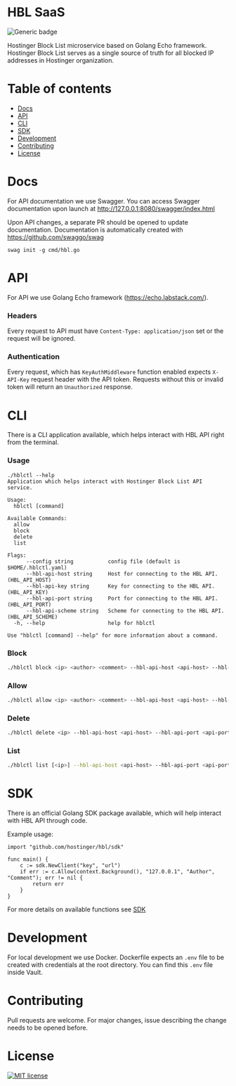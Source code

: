 # HBL SaaS 

![Generic badge](https://img.shields.io/badge/V-1.0.0-green.svg) 

Hostinger Block List microservice based on Golang Echo framework. Hostinger Block List serves as a single source of truth for all blocked IP addresses in Hostinger organization.

# Table of contents
- [Docs](#Docs)
- [API](#API)
- [CLI](#CLI)
- [SDK](#SDK)
- [Development](#Development)
- [Contributing](#contributing)
- [License](#license)

# Docs
For API documentation we use Swagger. You can access Swagger documentation upon launch at http://127.0.0.1:8080/swagger/index.html

Upon API changes, a separate PR should be opened to update documentation. Documentation is automatically created with https://github.com/swaggo/swag
```
swag init -g cmd/hbl.go
```

# API
For API we use Golang Echo framework (https://echo.labstack.com/).

### Headers
Every request to API must have `Content-Type: application/json` set or the request will be ignored.

### Authentication
Every request, which has `KeyAuthMiddleware` function enabled expects `X-API-Key` request header with the API token. Requests without this or invalid token will return an `Unauthorized` response.

# CLI
There is a CLI application available, which helps interact with HBL API right from the terminal.

### Usage
```
./hblctl --help
Application which helps interact with Hostinger Block List API service.

Usage:
  hblctl [command]

Available Commands:
  allow
  block
  delete
  list

Flags:
      --config string           config file (default is $HOME/.hblctl.yaml)
      --hbl-api-host string     Host for connecting to the HBL API. (HBL_API_HOST)
      --hbl-api-key string      Key for connecting to the HBL API. (HBL_API_KEY)
      --hbl-api-port string     Port for connecting to the HBL API. (HBL_API_PORT)
      --hbl-api-scheme string   Scheme for connecting to the HBL API. (HBL_API_SCHEME)
  -h, --help                    help for hblctl

Use "hblctl [command] --help" for more information about a command.
```
### Block
```bash
./hblctl block <ip> <author> <comment> --hbl-api-host <api-host> --hbl-api-port <api-port> --hbl-api-scheme <api-scheme> --hbl-api-key <api-key>
```

### Allow
```bash
./hblctl allow <ip> <author> <comment> --hbl-api-host <api-host> --hbl-api-port <api-port> --hbl-api-scheme <api-scheme> --hbl-api-key <api-key>
```

### Delete
```bash
./hblctl delete <ip> --hbl-api-host <api-host> --hbl-api-port <api-port> --hbl-api-scheme <api-scheme> --hbl-api-key <api-key>
```

### List
```bash
./hblctl list [<ip>] --hbl-api-host <api-host> --hbl-api-port <api-port> --hbl-api-scheme <api-scheme> --hbl-api-key <api-key>
```

# SDK
There is an official Golang SDK package available, which will help interact with HBL API through code.

Example usage:
```golang
import "github.com/hostinger/hbl/sdk"

func main() {
	c := sdk.NewClient("key", "url")
	if err := c.Allow(context.Background(), "127.0.0.1", "Author", "Comment"); err != nil {
		return err
	}
}
```
For more details on available functions see [SDK](https://github.com/hostinger/hbl/tree/master/sdk)

# Development
For local development we use Docker. Dockerfile expects an `.env` file to be created with credentials at the root directory. You can find this `.env` file inside Vault.

# Contributing
Pull requests are welcome. For major changes, issue describing the change needs to be opened before.

# License
[![MIT license](https://img.shields.io/badge/License-MIT-blue.svg)](https://lbesson.mit-license.org/)

